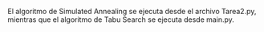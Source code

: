 El algoritmo de Simulated Annealing se ejecuta desde el archivo Tarea2.py, mientras que el algoritmo de Tabu Search se ejecuta desde main.py.
